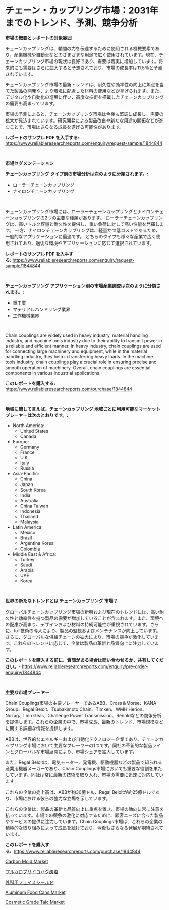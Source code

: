 <p><h1>チェーン・カップリング市場：2031年までのトレンド、予測、競争分析</h1></p><p><strong>市場の概要とレポートの対象範囲</strong></p>
<p><p>チェーンカップリングは、軸間の力を伝達するために使用される機械要素であり、産業機械や自動車などのさまざまな用途で広く使用されています。現在、チェーンカップリング市場の現状は良好であり、需要は着実に増加しています。将来的にも需要はさらに拡大すると予想されており、市場の成長率は11.5％と予測されています。</p><p>チェーンカップリング市場の最新トレンドは、耐久性や効率性の向上に焦点を当てた製品の開発や、より環境に配慮した材料の使用などが挙げられます。また、デジタル化や自動化の進展に伴い、高度な技術を搭載したチェーンカップリングの需要も高まっています。</p><p>市場の予測によると、チェーンカップリング市場は今後も堅調に成長し、需要の拡大が見込まれています。研究開発による製品改良や新たな用途の開拓などが進むことで、市場はさらなる成長を遂げる可能性があります。</p></p>
<p><strong>レポートのサンプル PDF を入手する:</strong> <a href="https://www.reliableresearchreports.com/enquiry/request-sample/1844844">https://www.reliableresearchreports.com/enquiry/request-sample/1844844</a></p>
<p>&nbsp;</p>
<p><strong>市場セグメンテーション</strong></p>
<p><strong>チェーンカップリング タイプ別の市場分析は次のように分類されます。:</strong></p>
<p><ul><li>ローラーチェーンカップリング</li><li>ナイロンチェーンカップリング</li></ul></p>
<p>&nbsp;</p>
<p><p>チェーンカップリング市場には、ローラーチェーンカップリングとナイロンチェーンカップリングの2つの主要な種類があります。 ローラーチェーンカップリングは、高いトルク容量と耐久性を提供し、重い負荷に対して高い性能を発揮します。 一方、ナイロンチェーンカップリングは、軽量かつ低コストであるため、一般的なアプリケーションに最適です。 どちらのタイプも様々な産業で広く使用されており、適切な環境やアプリケーションに応じて選択されています。</p></p>
<p><strong>レポートのサンプル PDF を入手する:</strong>&nbsp;<a href="https://www.reliableresearchreports.com/enquiry/request-sample/1844844">https://www.reliableresearchreports.com/enquiry/request-sample/1844844</a></p>
<p>&nbsp;</p>
<p><strong> チェーンカップリング アプリケーション別の市場産業調査は次のように分類されます。:</strong></p>
<p><ul><li>重工業</li><li>マテリアルハンドリング業界</li><li>工作機械業界</li></ul></p>
<p>&nbsp;</p>
<p><p>Chain couplings are widely used in heavy industry, material handling industry, and machine tools industry due to their ability to transmit power in a reliable and efficient manner. In heavy industry, chain couplings are used for connecting large machinery and equipment, while in the material handling industry, they help in transferring heavy loads. In the machine tools industry, chain couplings play a crucial role in ensuring precise and smooth operation of machinery. Overall, chain couplings are essential components in various industrial applications.</p></p>
<p><strong>このレポートを購入する:</strong>&nbsp; <a href="https://www.reliableresearchreports.com/purchase/1844844">https://www.reliableresearchreports.com/purchase/1844844</a></p>
<p>&nbsp;</p>
<p><strong>地域に関して言えば、チェーンカップリング 地域ごとに利用可能なマーケットプレーヤーは次のとおりです。:</strong></p>
<p><ul>
    <li>
        North America:
        <ul>
            <li>United States</li>
            <li>Canada</li>
        </ul>
    </li>
    <li>
        Europe:
        <ul>
            <li>Germany</li>
            <li>France</li>
            <li>U.K.</li>
            <li>Italy</li>
            <li>Russia</li>
        </ul>
    </li>
    <li>
        Asia-Pacific:
        <ul>
            <li>China</li>
            <li>Japan</li>
            <li>South Korea</li>
            <li>India</li>
            <li>Australia</li>
            <li>China Taiwan</li>
            <li>Indonesia</li>
            <li>Thailand</li>
            <li>Malaysia</li>
        </ul>
    </li>
    <li>
        Latin America:
        <ul>
            <li>Mexico</li>
            <li>Brazil</li>
            <li>Argentina Korea</li>
            <li>Colombia</li>
        </ul>
    </li>
    <li>
        Middle East & Africa:
        <ul>
            <li>Turkey</li>
            <li>Saudi</li>
            <li>Arabia</li>
            <li>UAE</li>
            <li>Korea</li>
        </ul>
    </li>
    </ul></p>
<p>&nbsp;</p>
<p><strong>世界の新たなトレンドとは チェーンカップリング 市場？</strong></p>
<p><p>グローバルチェーンカップリング市場の新興および現在のトレンドには、高い耐久性と効率性を持つ製品の需要が増加していることが含まれます。また、環境への配慮が高まり、デザインおよび材料の持続可能性が重視されています。さらに、IoT技術の導入により、製品の監視およびメンテナンスが向上しています。さらに、グローバルな供給チェーンの拡大により、市場の競争が激化しています。これらのトレンドに応じて、企業は製品の革新と品質向上に注力しています。</p></p>
<p><strong>このレポートを購入する前に、質問がある場合は問い合わせるか、共有してください。</strong>- <a href="https://www.reliableresearchreports.com/enquiry/pre-order-enquiry/1844844">https://www.reliableresearchreports.com/enquiry/pre-order-enquiry/1844844</a></p>
<p>&nbsp;</p>
<p><strong>主要な市場プレーヤー</strong></p>
<p><p>Chain Couplings市場の主要プレーヤーであるABB、Cross＆Morse、KANA Group、Regal Beloit、Tsubakimoto Chain、Timken、WMH Herion、Nozag、Linn Gear、Challenge Power Transmission、Renoldなどの競争分析を提供します。これらの企業の中で、市場成長、最新のトレンド、市場規模などに関する詳細な情報を提供します。</p><p>ABBは、世界的なエネルギーおよび自動化テクノロジー企業であり、チェーンカップリング市場において主要なプレーヤーの1つです。同社の革新的な製品ラインとグローバルな市場展開により、市場シェアを拡大しています。</p><p>また、Regal Beloitは、電気モーター、発電機、駆動機器などの製品で知られる産業用機器メーカーであり、Chain Couplings市場においても重要な役割を果たしています。同社は常に最新の技術を取り入れ、市場の需要に迅速に対応しています。</p><p>これらの企業の売上高は、ABBが約30億ドル、Regal Beloitが約25億ドルであり、市場における彼らの強力な立場を示しています。</p><p>これらの企業は、製品の革新と品質向上に重点を置き、市場の動向に常に注意を払っています。市場での競争の激化に対応するために、顧客ニーズに合った製品やサービスの提供に注力しています。Chain Couplings市場は、これらの企業の積極的な取り組みによって成長を続けており、今後もさらなる発展が期待されています。</p></p>
<p><strong>このレポートを購入する:</strong>&nbsp;&nbsp;<a href="https://www.reliableresearchreports.com/purchase/1844844">https://www.reliableresearchreports.com/purchase/1844844</a></p>
<p><p><a href="https://view.publitas.com/reportprime-1/carbon-mold-market-challenges-opportunities-and-growth-drivers-and-major-market-players-forecasted-for-period-from-2024-2031/">Carbon Mold Market</a></p><p><a href="https://medium.com/@pattisullivansparksltcr1lv/%E3%83%97%E3%83%AB%E3%82%AB%E3%83%AD%E3%83%97%E3%83%AA%E3%83%89%E3%82%B9%E3%82%AF%E3%82%B7%E3%83%8B%E3%83%AB%E9%85%B8%E5%B8%82%E5%A0%B4%E8%A6%8F%E6%A8%A1-%E5%B8%82%E5%A0%B4%E5%B1%95%E6%9C%9B%E3%81%A8%E5%B8%82%E5%A0%B4%E4%BA%88%E6%B8%AC-2024%E5%B9%B4%E3%81%8B%E3%82%892031%E5%B9%B4-8b4fa61528e8">プルカロプリドコハク酸塩</a></p><p><a href="https://medium.com/@tilico28/%E6%89%8B%E8%A1%93%E7%94%A8%E3%83%95%E3%82%A7%E3%82%A4%E3%82%B9%E3%82%B7%E3%83%BC%E3%83%AB%E3%83%89%E5%B8%82%E5%A0%B4%E3%81%AE%E5%88%86%E6%9E%90-%E3%82%B0%E3%83%AD%E3%83%BC%E3%83%90%E3%83%AB%E7%94%A3%E6%A5%AD%E5%B1%95%E6%9C%9B%E3%81%A8%E4%BA%88%E6%B8%AC-2024%E5%B9%B4%E3%81%8B%E3%82%892031%E5%B9%B4-0d04ca604775">外科用フェイスシールド</a></p><p><a href="https://view.publitas.com/reportprime-1/aluminum-food-cans-market-furnish-information-about-market-size-market-share-market-dynamics-and-projections-spanning-from-2024-to-2031/">Aluminum Food Cans Market</a></p><p><a href="https://bubble-tree-ea4.notion.site/Global-Cosmetic-Grade-Talc-Market-by-Types-Applications-and-Major-Players-with-Regional-Growth-Ra-819e6a254c2b4e808a51e26c11a5d307">Cosmetic Grade Talc Market</a></p></p>
